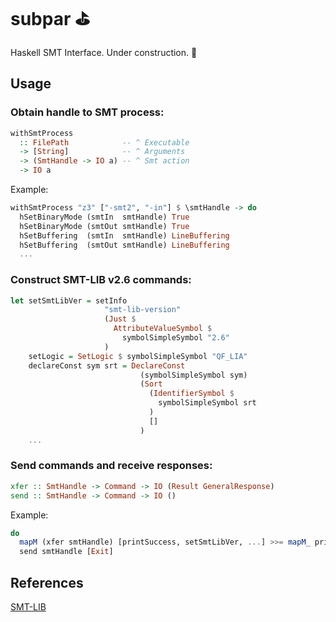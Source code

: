 # subpar :golf:
Haskell SMT Interface. Under construction. :construction:

## Usage

### Obtain handle to SMT process:
```haskell
withSmtProcess
  :: FilePath            -- ^ Executable
  -> [String]            -- ^ Arguments
  -> (SmtHandle -> IO a) -- ^ Smt action
  -> IO a
```

Example:
```haskell
withSmtProcess "z3" ["-smt2", "-in"] $ \smtHandle -> do
  hSetBinaryMode (smtIn  smtHandle) True
  hSetBinaryMode (smtOut smtHandle) True
  hSetBuffering  (smtIn  smtHandle) LineBuffering
  hSetBuffering  (smtOut smtHandle) LineBuffering
  ...
```

### Construct SMT-LIB v2.6 commands:
```haskell
let setSmtLibVer = setInfo
                     "smt-lib-version"
                     (Just $
                       AttributeValueSymbol $
                         symbolSimpleSymbol "2.6"
                     )
    setLogic = SetLogic $ symbolSimpleSymbol "QF_LIA"
    declareConst sym srt = DeclareConst
                             (symbolSimpleSymbol sym)
                             (Sort
                               (IdentifierSymbol $
                                 symbolSimpleSymbol srt
                               )
                               []
                             )
    ...
```

### Send commands and receive responses:
```haskell
xfer :: SmtHandle -> Command -> IO (Result GeneralResponse)
send :: SmtHandle -> Command -> IO ()
```

Example:
```haskell
do
  mapM (xfer smtHandle) [printSuccess, setSmtLibVer, ...] >>= mapM_ printResult
  send smtHandle [Exit]
```

## References

[SMT-LIB](https://smtlib.cs.uiowa.edu/standard.shtml)

